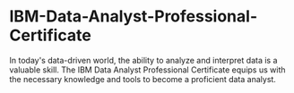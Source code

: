 # IBM-Data-Analyst-Professional-Certificate
In today's data-driven world, the ability to analyze and interpret data is a valuable skill. The IBM Data Analyst Professional Certificate equips us with the necessary knowledge and tools to become a proficient data analyst. 
